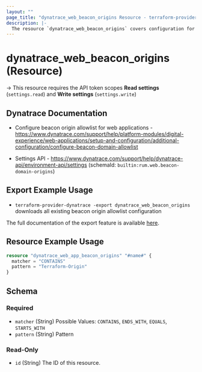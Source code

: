 ```yaml
---
layout: ""
page_title: "dynatrace_web_beacon_origins Resource - terraform-provider-dynatrace"
description: |-
  The resource `dynatrace_web_beacon_origins` covers configuration for web application beacon origin allowlist
---
```


# dynatrace_web_beacon_origins (Resource)

-> This resource requires the API token scopes **Read settings** (`settings.read`) and **Write settings** (`settings.write`)

## Dynatrace Documentation

- Configure beacon origin allowlist for web applications - https://www.dynatrace.com/support/help/platform-modules/digital-experience/web-applications/setup-and-configuration/additional-configuration/configure-beacon-domain-allowlist

- Settings API - https://www.dynatrace.com/support/help/dynatrace-api/environment-api/settings (schemaId: `builtin:rum.web.beacon-domain-origins`)

## Export Example Usage

- `terraform-provider-dynatrace -export dynatrace_web_beacon_origins` downloads all existing beacon origin allowlist configuration

The full documentation of the export feature is available [here](https://registry.terraform.io/providers/dynatrace-oss/dynatrace/latest/docs/guides/export-v2).

## Resource Example Usage

```terraform
resource "dynatrace_web_app_beacon_origins" "#name#" {
  matcher = "CONTAINS"
  pattern = "Terraform-Origin"
}
```

<!-- schema generated by tfplugindocs -->
## Schema

### Required

- `matcher` (String) Possible Values: `CONTAINS`, `ENDS_WITH`, `EQUALS`, `STARTS_WITH`
- `pattern` (String) Pattern

### Read-Only

- `id` (String) The ID of this resource.
 